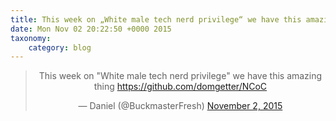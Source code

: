 ```yaml
---
title: This week on „White male tech nerd privilege“ we have this amazing thing https://github.com/domgetter/NCoC
date: Mon Nov 02 20:22:50 +0000 2015
taxonomy:
    category: blog
---
```

<blockquote class="twitter-tweet" align="center" width="350"><p lang="en" dir="ltr">This week on &quot;White male tech nerd privilege&quot; we have this amazing thing <a href="https://github.com/domgetter/NCoC">https://github.com/domgetter/NCoC</a></p>&mdash; Daniel (@BuckmasterFresh) <a href="https://twitter.com/BuckmasterFresh/status/661222659238273028">November 2, 2015</a></blockquote>
